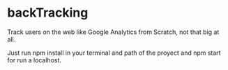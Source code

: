 # backTracking
Track users on the web like Google Analytics from Scratch, not that big at all.

Just run npm install in your terminal and path of the proyect and npm start for run a localhost.
